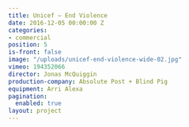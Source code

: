 ```yaml
---
title: Unicef — End Violence
date: 2016-12-05 00:00:00 Z
categories:
- commercial
position: 5
is-front: false
image: "/uploads/unicef-end-violence-wide-02.jpg"
vimeo: 194352066
director: Jonas McQuiggin
production-company: Absolute Post + Blind Pig
equipment: Arri Alexa
pagination:
  enabled: true
layout: project
---
```


